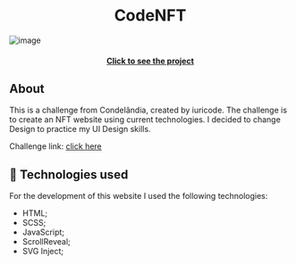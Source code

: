 <h1 align="center">
  CodeNFT
</h1>

![image](https://github.com/danilo8br/codenft/assets/51414398/bd5a655c-d75f-487a-a574-17a922e4e881)

<h4 align="center"><a href="https://danilo8br.github.io/codenft/">Click to see the project</a></h4>

## About

This is a challenge from Condelândia, created by iuricode. The challenge is to create an NFT website using current technologies.
I decided to change Design to practice my UI Design skills.

Challenge link: <a href="https://www.figma.com/file/Yb9IBH56g7T1hdIyZ3BMNO/Desafios---Codel%C3%A2ndia?type=design&node-id=165830%3A3323&mode=design&t=HHqjnfZo3ag7TD8u-1">click here</a>

## 💼 Technologies used

For the development of this website I used the following technologies:

- HTML;
- SCSS;
- JavaScript;
- ScrollReveal;
- SVG Inject;
